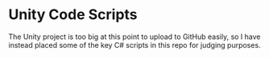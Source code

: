 # Unity Code Scripts

The Unity project is too big at this point to upload to GitHub easily, so I have instead placed some of the key C# scripts in this repo for judging purposes.
